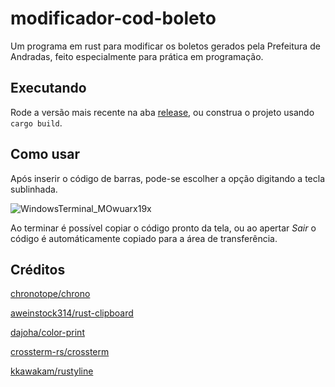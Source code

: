 # modificador-cod-boleto
Um programa em rust para modificar os boletos gerados pela Prefeitura de Andradas, feito especialmente para prática em programação. 

## Executando
Rode a versão mais recente na aba [release](https://github.com/borealsoul/modificador-cod-boleto/releases), ou construa o projeto usando `cargo build`.

## Como usar
Após inserir o código de barras, pode-se escolher a opção digitando a tecla sublinhada.

![WindowsTerminal_MOwuarx19x](https://github.com/borealsoul/modificador-cod-boleto/assets/95144965/94186bc4-5a3d-41ed-8552-5c1e6fe30aa7)

Ao terminar é possível copiar o código pronto da tela, ou ao apertar _Sair_ o código é automáticamente copiado para a área de transferência.

## Créditos
[chronotope/chrono](https://github.com/chronotope/chrono)

[aweinstock314/rust-clipboard](https://github.com/aweinstock314/rust-clipboard)

[dajoha/color-print](https://gitlab.com/dajoha/color-print)

[crossterm-rs/crossterm](https://github.com/crossterm-rs/crossterm)

[kkawakam/rustyline](https://github.com/kkawakam/rustyline)
